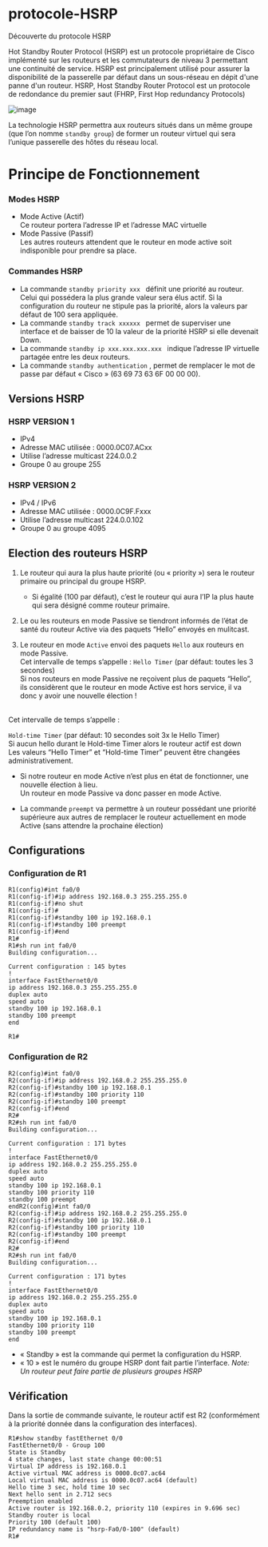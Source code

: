 # protocole-HSRP
Découverte du protocole HSRP


Hot Standby Router Protocol (HSRP) est un protocole propriétaire de Cisco implémenté sur les routeurs et les commutateurs de niveau 3 permettant une continuité de service. HSRP est principalement utilisé pour assurer la disponibilité de la passerelle par défaut dans un sous-réseau en dépit d'une panne d'un routeur.
HSRP, Host Standby Router Protocol est un protocole de redondance du premier saut (FHRP, First Hop redundancy Protocols)

![image](https://user-images.githubusercontent.com/83721477/168839422-d194d263-ac80-45b6-ac99-1b6e8ac34a3b.png)

La technologie HSRP permettra aux routeurs situés dans un même groupe (que l’on nomme `standby group`) de former un routeur virtuel qui sera l’unique passerelle des hôtes du réseau local.

# Principe de Fonctionnement

### Modes HSRP
* Mode Active (Actif)<br>Ce routeur portera l’adresse IP et l’adresse MAC virtuelle
* Mode Passive (Passif)<br>Les autres routeurs attendent que le routeur en mode active soit indisponible pour prendre sa place.

### Commandes HSRP
* La commande `standby priority xxx ` définit une priorité au routeur. Celui qui possédera la plus grande valeur sera élus actif. Si la configuration du routeur ne stipule pas la priorité, alors la valeurs par défaut de 100 sera appliquée.
* La commande `standby track xxxxxx ` permet de superviser une interface et de baisser de 10 la valeur de la priorité HSRP si elle devenait Down.
* La commande `standby ip xxx.xxx.xxx.xxx ` indique l’adresse IP virtuelle partagée entre les deux routeurs.
* La commande `standby authentication` , permet de remplacer le mot de passe par défaut « Cisco    » (63 69 73 63 6F 00 00 00).

## Versions HSRP

### HSRP VERSION 1
* IPv4
* Adresse MAC utilisée : 0000.0C07.ACxx
* Utilise l’adresse multicast 224.0.0.2
* Groupe 0 au groupe 255

### HSRP VERSION 2
* IPv4 / IPv6
* Adresse MAC utilisée : 0000.0C9F.Fxxx
* Utilise l’adresse multicast 224.0.0.102
* Groupe 0 au groupe 4095

## Election des routeurs HSRP
1. Le routeur qui aura la plus haute priorité (ou « priority ») sera le routeur primaire ou principal du groupe HSRP.
    * Si égalité (100 par défaut), c’est le routeur qui aura l’IP la plus haute qui sera désigné comme routeur primaire.

2. Le ou les routeurs en mode Passive se tiendront informés de l’état de santé du routeur Active via des paquets “Hello” envoyés en mulitcast.

3. Le routeur en mode `Active` envoi des paquets `Hello` aux routeurs en mode Passive.<br>Cet intervalle de temps s’appelle :
`Hello Timer` (par défaut: toutes les 3 secondes)<br>
Si nos routeurs en mode Passive ne reçoivent plus de paquets “Hello”, ils considèrent que le routeur en mode Active est hors service, il va donc y avoir une nouvelle élection !

<br>Cet intervalle de temps s’appelle :<br>

`Hold-time Timer` (par défaut: 10 secondes soit 3x le Hello Timer)<br>Si aucun hello durant le Hold-time Timer alors le routeur actif est down
<br>Les valeurs “Hello Timer” et “Hold-time Timer” peuvent être changées administrativement.

* Si notre routeur en mode Active n’est plus en état de fonctionner, une nouvelle élection à lieu.<br>
Un routeur en mode Passive va donc passer en mode Active.

* La commande `preempt` va permettre à un routeur possédant une priorité supérieure aux autres de remplacer le routeur actuellement en mode Active (sans attendre la prochaine élection)

## Configurations

### Configuration de R1
```
R1(config)#int fa0/0
R1(config-if)#ip address 192.168.0.3 255.255.255.0
R1(config-if)#no shut
R1(config-if)#
R1(config-if)#standby 100 ip 192.168.0.1
R1(config-if)#standby 100 preempt
R1(config-if)#end
R1#
R1#sh run int fa0/0
Building configuration...

Current configuration : 145 bytes
!
interface FastEthernet0/0
ip address 192.168.0.3 255.255.255.0
duplex auto
speed auto
standby 100 ip 192.168.0.1
standby 100 preempt
end

R1#
```

### Configuration de R2
```
R2(config)#int fa0/0
R2(config-if)#ip address 192.168.0.2 255.255.255.0
R2(config-if)#standby 100 ip 192.168.0.1
R2(config-if)#standby 100 priority 110
R2(config-if)#standby 100 preempt
R2(config-if)#end
R2#
R2#sh run int fa0/0
Building configuration...

Current configuration : 171 bytes
!
interface FastEthernet0/0
ip address 192.168.0.2 255.255.255.0
duplex auto
speed auto
standby 100 ip 192.168.0.1
standby 100 priority 110
standby 100 preempt
endR2(config)#int fa0/0
R2(config-if)#ip address 192.168.0.2 255.255.255.0
R2(config-if)#standby 100 ip 192.168.0.1
R2(config-if)#standby 100 priority 110
R2(config-if)#standby 100 preempt
R2(config-if)#end
R2#
R2#sh run int fa0/0
Building configuration...

Current configuration : 171 bytes
!
interface FastEthernet0/0
ip address 192.168.0.2 255.255.255.0
duplex auto
speed auto
standby 100 ip 192.168.0.1
standby 100 priority 110
standby 100 preempt
end
```

* « Standby » est la commande qui permet la configuration du HSRP.
* « 10 » est le numéro du groupe HSRP dont fait partie l’interface.
*Note: Un routeur peut faire partie de plusieurs groupes HSRP*

## Vérification
Dans la sortie de commande suivante, le routeur actif est R2 (conformément à la priorité donnée dans la configuration des interfaces).
```
R1#show standby fastEthernet 0/0
FastEthernet0/0 - Group 100
State is Standby
4 state changes, last state change 00:00:51
Virtual IP address is 192.168.0.1
Active virtual MAC address is 0000.0c07.ac64
Local virtual MAC address is 0000.0c07.ac64 (default)
Hello time 3 sec, hold time 10 sec
Next hello sent in 2.712 secs
Preemption enabled
Active router is 192.168.0.2, priority 110 (expires in 9.696 sec)
Standby router is local
Priority 100 (default 100)
IP redundancy name is "hsrp-Fa0/0-100" (default)
R1#
```

